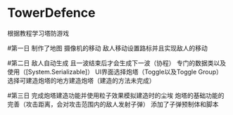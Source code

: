 # TowerDefence
根据教程学习塔防游戏

#第一日
制作了地图
摄像机的移动
敌人移动设置路标并且实现敌人的移动

#第二日
敌人自动生成  且一波结束后才会生成下一波（协程）
专门的数据类以及使用（[System.Serializable]）
UI界面选择炮塔（Toggle以及Toggle Group）
选择可建造炮塔的地方建造炮塔（建造的方法未完成）

#第三日
完成炮塔建造功能并使用粒子效果模拟建造时的尘埃
炮塔的基础功能的完善（攻击距离，会对攻击范围内的敌人发射子弹）
添加了子弹预制体和脚本